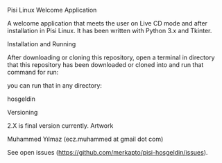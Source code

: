 Pisi Linux Welcome Application

A welcome application that meets the user on Live CD mode and after installation in Pisi Linux. It has been written with Python 3.x and Tkinter.

Installation and Running

After downloading or cloning this repository, open a terminal in directory that this repository has been downloaded or cloned into and run that command for run:

you can run that in any directory:

hosgeldin

Versioning

2.X is final version currently.
Artwork

Muhammed Yılmaz (ecz.muhammed at gmail dot com)

See open issues (https://github.com/merkapto/pisi-hosgeldin/issues).
